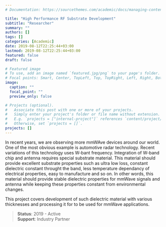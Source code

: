 ```yaml
---
# Documentation: https://sourcethemes.com/academic/docs/managing-content/

title: "High Performance RF Substrate Development"
subtitle: "Researcher"
summary: ""
authors: []
tags: []
categories: [Academic]
date: 2019-08-12T22:25:44+03:00
lastmod: 2019-08-12T22:25:44+03:00
featured: false
draft: false

# Featured image
# To use, add an image named `featured.jpg/png` to your page's folder.
# Focal points: Smart, Center, TopLeft, Top, TopRight, Left, Right, BottomLeft, Bottom, BottomRight.
image:
  caption: ""
  focal_point: ""
  preview_only: false

# Projects (optional).
#   Associate this post with one or more of your projects.
#   Simply enter your project's folder or file name without extension.
#   E.g. `projects = ["internal-project"]` references `content/project/deep-learning/index.md`.
#   Otherwise, set `projects = []`.
projects: []
---
```

In recent years, we are observing more mmWAve devices around our world. One of the most obvious example is automotive radar technology. Recent variations of this technology uses W-bant frequency. Integration of W-band chip and antenna requires special substrate material. This material should provide excellent substrate properties such as ultra low loss, constant dielectric constant throught the band, less temperature dependancy of electrical properties, easy to manufacture and so on. In other words, this material should provide stable dielectric properties for mmWave signals and antenna while keeping these properties constant from environmental changes.

This project covers development of such dielectric material with various thicknesses and processing it for to be used for mmWave applications. 

> **Status**: 2019 - Active  
  **Support**: Industry Partner